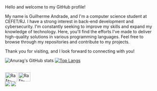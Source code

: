 Hello and welcome to my GitHub profile!

My name is Guilherme Andrade, and I'm a computer science student at CEFET/RJ. I have a strong interest in back-end development and cybersecurity. I'm constantly seeking to improve my skills and expand my knowledge of technology. Here, you'll find the efforts I've made to deliver high-quality solutions in various programming languages. Feel free to browse through my repositories and contribute to my projects.

Thank you for visiting, and I look forward to connecting with you!





![Anurag's GitHub stats](https://github-readme-stats.vercel.app/api?username=GuihermeAndradeTaveira&show_icons=true&theme=tokyonight)
[![Top Langs](https://github-readme-stats.vercel.app/api/top-langs/?username=GuihermeAndradeTaveira&show_icons=true&theme=tokyonight)](https://github.com/GuihermeAndradeTaveira/github-readme-stats)

<div style="display: inline_block"><br>
  <img align="center" alt="Rafa-Csharp" height="30" width="40" src="https://cdn.jsdelivr.net/gh/devicons/devicon@latest/icons/python/python-original.svg">
  <img align="center" alt="Rafa-Csharp" height="30" width="40" src="https://cdn.jsdelivr.net/gh/devicons/devicon@latest/icons/c/c-original.svg">
</div>

<div> 
  <a href="https://instagram.com/gui_s_gui" target="_blank"><img src="https://img.shields.io/badge/-Instagram-%23E4405F?style=for-the-badge&logo=instagram&logoColor=white" target="_blank"></a> 
  <a href = "mailto:guilherme_andrade31@ieee.org"><img src="https://img.shields.io/badge/-Gmail-%23333?style=for-the-badge&logo=gmail&logoColor=white" target="_blank"></a>

  
</div>
